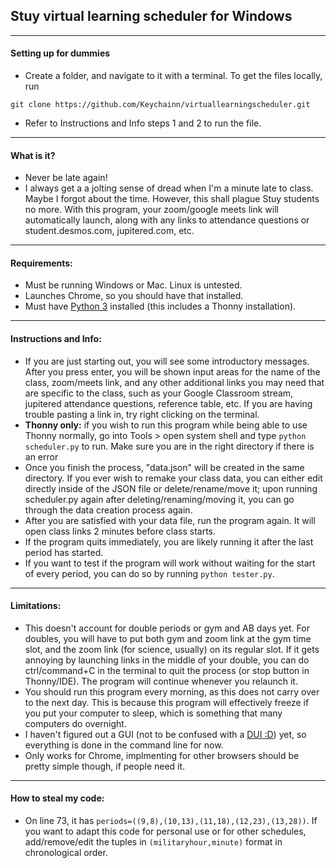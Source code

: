 ## Stuy virtual learning scheduler for Windows
---
#### Setting up for dummies
- Create a folder, and navigate to it with a terminal. To get the files locally, run
```
git clone https://github.com/Keychainn/virtuallearningscheduler.git
```
- Refer to Instructions and Info steps 1 and 2 to run the file.
---
#### What is it?
- Never be late again!
- I always get a a jolting sense of dread when I'm a minute late to class. Maybe I forgot about the time. However, this shall plague Stuy students no more. With this program, your zoom/google meets link will automatically launch, along with any links to attendance questions or student.desmos.com, jupitered.com, etc.
---
#### Requirements:
- Must be running Windows or Mac. Linux is untested.
- Launches Chrome, so you should have that installed.
- Must have [Python 3](https://www.python.org/downloads/) installed (this includes a Thonny installation).
---
#### Instructions and Info:
- If you are just starting out, you will see some introductory messages. After you press enter, you will be shown input areas for the name of the class, zoom/meets link, and any other additional links you may need that are specific to the class, such as your Google Classroom stream, jupitered attendance questions, reference table, etc. If you are having trouble pasting a link in, try right clicking on the terminal.
- **Thonny only:** if you wish to run this program while being able to use Thonny normally, go into Tools > open system shell and type `python scheduler.py` to run. Make sure you are in the right directory if there is an error
- Once you finish the process, "data.json" will be created in the same directory. If you ever wish to remake your class data, you can either edit directly inside of the JSON file or delete/rename/move it; upon running scheduler.py again after deleting/renaming/moving it, you can go through the data creation process again.
- After you are satisfied with your data file, run the program again. It will open class links 2 minutes before class starts.
- If the program quits immediately, you are likely running it after the last period has started.
- If you want to test if the program will work without waiting for the start of every period, you can do so by running `python tester.py`.
---
#### Limitations:
- This doesn't account for double periods or gym and AB days yet. For doubles, you will have to put both gym and zoom link at the gym time slot, and the zoom link (for science, usually) on its regular slot. If it gets annoying by launching links in the middle of your double, you can do ctrl/command+C in the terminal to quit the process (or stop button in Thonny/IDE). The program will continue whenever you relaunch it.
- You should run this program every morning, as this does not carry over to the next day. This is because this program will effectively freeze if you put your computer to sleep, which is something that many computers do overnight.
- I haven't figured out a GUI (not to be confused with a [DUI :D](https://en.wikipedia.org/wiki/Driving_under_the_influence))  yet, so everything is done in the command line for now.
- Only works for Chrome, implmenting for other browsers should be pretty simple though, if people need it.
---
#### How to steal my code:
- On line 73, it has `periods=((9,8),(10,13),(11,18),(12,23),(13,28))`. If you want to adapt this code for personal use or for other schedules, add/remove/edit the tuples in `(militaryhour,minute)` format in chronological order.